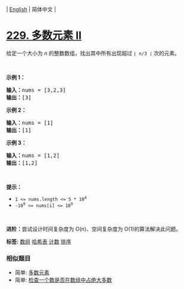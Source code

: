 | [English](README_EN.md) | 简体中文 |

# [229. 多数元素 II](https://leetcode-cn.com/problems/majority-element-ii)
<p>给定一个大小为&nbsp;<em>n&nbsp;</em>的整数数组，找出其中所有出现超过&nbsp;<code>⌊ n/3 ⌋</code>&nbsp;次的元素。</p>

<p>&nbsp;</p>

<p><strong>示例&nbsp;1：</strong></p>

<pre>
<strong>输入：</strong>nums = [3,2,3]
<strong>输出：</strong>[3]</pre>

<p><strong>示例 2：</strong></p>

<pre>
<strong>输入：</strong>nums = [1]
<strong>输出：</strong>[1]
</pre>

<p><strong>示例 3：</strong></p>

<pre>
<strong>输入：</strong>nums = [1,2]
<strong>输出：</strong>[1,2]</pre>

<p>&nbsp;</p>

<p><strong>提示：</strong></p>

<ul>
	<li><code>1 &lt;= nums.length &lt;= 5 * 10<sup>4</sup></code></li>
	<li><code>-10<sup>9</sup> &lt;= nums[i] &lt;= 10<sup>9</sup></code></li>
</ul>

<p>&nbsp;</p>

<p><strong>进阶：</strong>尝试设计时间复杂度为 O(n)、空间复杂度为 O(1)的算法解决此问题。</p>

**标签:**  [数组](https://leetcode-cn.com/tag/array) [哈希表](https://leetcode-cn.com/tag/hash-table) [计数](https://leetcode-cn.com/tag/counting) [排序](https://leetcode-cn.com/tag/sorting) 
 ### 相似题目
- 简单:	[多数元素](https://leetcode-cn.com/problems/majority-element) 
- 简单:	[检查一个数是否在数组中占绝大多数](https://leetcode-cn.com/problems/check-if-a-number-is-majority-element-in-a-sorted-array) 

